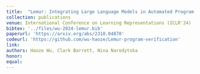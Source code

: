 ```yaml
---
title:  "Lemur: Integrating Large Language Models in Automated Program Verification"
collection: publications
venue: International Conference on Learning Representations (ICLR'24)
bibtex: '../files/wu-2024-lemur.bib'
paperurl: 'https://arxiv.org/abs/2310.04870'
codeurl: 'https://github.com/wu-haoze/Lemur-program-verification'
link:
authors: Haoze Wu, Clark Barrett, Nina Narodytska
honor:
equal:
---
```

